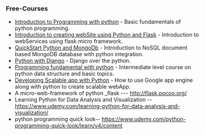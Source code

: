 
### Free-Courses

- [Introduction to Programming with python](https://goo.gl/x26dEr) - Basic fundamentals of python programming.
- [Introduction to creating webSite using Python and Flask](https://goo.gl/6a97aw) - Introduction to webServices using flask micro framework.
- [QuickStart Python and MongoDb](https://goo.gl/lNUHcE) - Introduction to NoSQL document based MongoDB database with python integration.
- [Python with Django](https://goo.gl/DVM0m5) - Django over the python.
- [Programming fundamental with python](https://goo.gl/JEdLMw) - Intermediate level course on python data structure and basic topics.
- [Developing Scalable app with Python](https://goo.gl/EwWZDW) - How to use Google app engine along with python to create scalable webApp. 
- A micro-web-framework of python _flask --- http://flask.pocoo.org/
- Learning Python for Data Analysis and Visualization -- https://www.udemy.com/learning-python-for-data-analysis-and-visualization/
- python programming quick look-- https://www.udemy.com/python-programming-quick-look/learn/v4/content
 


